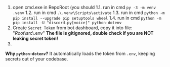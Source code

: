 1. open cmd.exe in RepoRoot (you should 
  1.1. run in cmd `py -3 -m venv .venv`
  1.2. run in cmd `.\.venv\Scripts\activate`
  1.3. run in cmd `python -m pip install --upgrade pip setuptools wheel`
  1.4. run in cmd `python -m pip install -U "discord.py[voice]" python-dotenv`
2. Create `Secret Token` from bot dashboard, copy it into file:
  "$Root$\\src\\.env"
  **The file is gitignored, double check if you are NOT leaking secret token!**
3. 

**Why `python-dotenv`?** It automatically loads the token from `.env`, keeping secrets out of your codebase.
